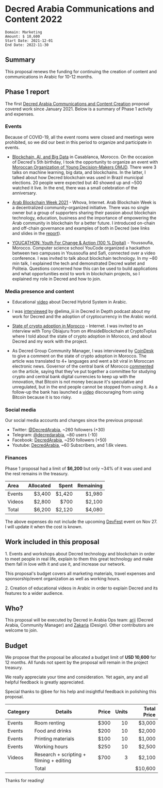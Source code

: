 # Decred Arabia Communications and Content 2022

```
Domain: Marketing
Amount: $ 10,600
Start Date: 2021-12-01
End Date: 2022-11-30
```

## Summary

This proposal renews the funding for continuing the creation of content and communications in Arabic for 10-12 months.

## Phase 1 report

The first [Decred Arabia Communications and Content Creation](https://proposals.decred.org/proposals/d0c32d5) proposal covered work since January 2021. Below is a summary of Phase 1 activity and expenses.

### Events

Because of COVID-19, all the event rooms were closed and meetings were prohibited, so we did our best in this period to organize and participate in events.

* [Blockchain, AI, and Big Data](https://decredcommunity.github.io/events/index/20210206.1) in Casablanca, Morocco. On the occasion of Decred's 5th birthday, I took the opportunity to organize an event with [Moroccan Organization of Young Decision-Makers OMJD](https://www.facebook.com/OMJDC). There were 3 talks on machine learning, big data, and blockchains. In the latter, I talked about how Decred blockchain was used in Brazil municipal elections. 20 people were expected but 40 showed up and ~500 watched it live. In the end, there was a small celebration of the anniversary.

* [Arab Blockchain Week 2021](https://decredcommunity.github.io/events/index/20210612.1) - Whova, Internet. Arab Blockchain Week is a decentralized community-organized initiative. There was no single owner but a group of supporters sharing their passion about blockchain technology, education, business and the importance of empowering the Arab community in blockchain for a better future. I introduced on-chain and off-chain governance and examples of both in Decred (see links and slides in the [report](https://decredcommunity.github.io/events/index/20210612.1)).

* [YOUCATHON: Youth For Change & Action (100 % Digital)](https://decredcommunity.github.io/events/index/20210710.1) - Youssoufia, Morocco. Computer science school YouCode organized a hackathon between two campuses in Youssoufia and Safi, connected over a video conference. I was invited to talk about blockchain technology. In my ~80 min talk, I explained the tech and demonstrated Decred wallet and Politeia. Questions concerned how this can be used to build applications and what opportunities exist to work in blockchain projects, so I explained my role in Decred and how to join.

### Media presence and content

* Educational [video](https://youtu.be/k6xXL_ttSDI) about Decred Hybrid System in Arabic.

* I was [interviewed](https://youtu.be/hUXk1GWhE-0) by @elima\_iii in Decred in Depth podcast about my work for Decred and the adoption of cryptocurrency in the Arabic world.

* [State of crypto adoption in Morocco](https://decredcommunity.github.io/events/index/20210315.1) - Internet. I was invited to an interview with Tony Obiajuru from on #InsideBlockchain at CryptoTvplus where I told about the state of crypto adoption in Morocco, and about Decred and my work with the project.

* As Decred Group Community Manager, I was interviewed by [CoinDesk](https://www.coindesk.com/crypto-is-banned-in-morocco-but-bitcoin-purchases-are-soaring) to give a comment on the state of crypto adoption in Morocco. The article was translated to 4+ languages and went a bit viral in Moroccan electronic news. Governor of the central bank of Morocco [commented](https://youtu.be/yWLNOlKbhtc) on the article, saying that they've put together a committee for studying crypto and central bank digital currencies to keep up with the innovation, that Bitcoin is not money because it's speculative and unregulated, but in the end people cannot be stopped from using it. As a follow-up the bank has launched a [video](https://youtu.be/38N24GrUTxY) discouraging from using Bitcoin because it is too risky.

### Social media

Our social media accounts and changes since the previous proposal:

* Twitter: [@DecredArabia](https://twitter.com/DecredArabia), ~260 followers (+30)
* Telegram: [@decredarabia](https://t.me/decredarabia), ~80 users (-10)
* Facebook: [DecredArabia](https://www.facebook.com/DecredArabia), ~250 followers (+50)
* Youtube: [DecredArabia](https://www.youtube.com/channel/UCCtB2BfsA2VdT0FJXpsYICA), ~60 Subscribers, and 1.6k views.

### Finances

Phase 1 proposal had a limit of **$6,200** but only ~34% of it was used and the rest remains in the treasury.

| Area    | Allocated | Spent  | Remaining |
|:--------|----------:|-------:|----------:|
| Events  |    $3,400 | $1,420 |    $1,980 |
| Videos  |    $2,800 |   $700 |    $2,100 |
| Total   |    $6,200 | $2,120 |    $4,080 |

The above expenses do not include the upcoming [DevFest](https://gdg.community.dev/events/details/google-gdg-casablanca-presents-devfest-casablanca-2021/) event on Nov 27. I will update it when the cost is known.

## Work included in this proposal

1\. Events and workshops about Decred technology and blockchain in order to meet people in real life, explain to them this great technology and make them fall in love with it and use it, and increase our network.

This proposal's budget covers all marketing materials, travel expenses and sponsorship/event organization as well as working hours.

2\. Creation of educational videos in Arabic in order to explain Decred and its features to a wider audience.

## Who?

This proposal will be executed by Decred in Arabia Ops team: [arij](https://twitter.com/in_insaf) (Decred Arabia, Community Manager) and [Zakaria](https://twitter.com/aithzakaria1) (Design). Other contributors are welcome to join.

## Budget

We propose that the proposal be allocated a budget limit of **USD 10,600** for 12 months. All funds not spent by the proposal will remain in the project treasury.

We really appreciate your time and consideration. Yet again, any and all helpful feedback is greatly appreciated.

Special thanks to @bee for his help and insightful feedback in polishing this proposal.

| Category | Details                                    | Price  | Units | Total Price |
|----------|--------------------------------------------|-------:|------:|------------:|
| Events   | Room renting                               |  $300  |   10  |     $3,000  |
| Events   | Food and drinks                            |  $200  |   10  |     $2,000  |
| Events   | Printing materials                         |  $100  |   10  |     $1,000  |
| Events   | Working hours                              |  $250  |   10  |     $2,500  |
| Videos   | Research + scripting + filming + editing   |  $700  |    3  |     $2,100  |
|          | Total                                      |        |       |    $10,600  |

Thanks for reading!
